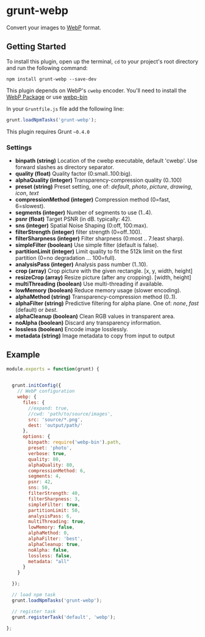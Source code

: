 grunt-webp
==========

Convert your images to [WebP](https://developers.google.com/speed/webp/) format.

## Getting Started

To install this plugin, open up the terminal, `cd` to your project's root directory and run the following command:

```shell
npm install grunt-webp --save-dev
```

This plugin depends on WebP's `cwebp` encoder. You'll need to install the [WebP Package](https://developers.google.com/speed/webp/download) or use [webp-bin](https://github.com/yuanyan/node-webp-bin)

In your `Gruntfile.js` file add the following line:

```js
grunt.loadNpmTasks('grunt-webp');
```

This plugin requires Grunt `~0.4.0`

### Settings 

* __binpath (string)__ Location of the cwebp executable, default 'cwebp'. Use forward slashes as directory separator.
* __quality (float)__ Quality factor (0:small..100:big).
* __alphaQuality (integer)__ Transparency-compression quality (0..100)
* __preset (string)__ Preset setting, one of: _default_, _photo_, _picture_, _drawing_, _icon_, _text_
* __compressionMethod (integer)__ Compression method (0=fast, 6=slowest). 
* __segments (integer)__ Number of segments to use (1..4). 
* __psnr (float)__ Target PSNR (in dB. typically: 42). 
* __sns (integer)__ Spatial Noise Shaping (0:off, 100:max). 
* __filterStrength (integer)__ filter strength (0=off..100). 
* __filterSharpness (integer)__ Filter sharpness (0:most .. 7:least sharp). 
* __simpleFilter (boolean)__ Use simple filter (default is false). 
* __partitionLimit (integer)__ Limit quality to fit the 512k limit on the first partition (0=no degradation ... 100=full). 
* __analysisPass (integer)__ Analysis pass number (1..10). 
* __crop (array)__ Crop picture with the given rectangle. [x, y, width, height]
* __resizeCrop (array)__ Resize picture (after any cropping). [width, height]
* __multiThreading (boolean)__ Use multi-threading if available. 
* __lowMemory (boolean)__ Reduce memory usage (slower encoding). 
* __alphaMethod (string)__ Transparency-compression method (0..1). 
* __alphaFilter (string)__ Predictive filtering for alpha plane. One of: _none_, _fast_ (default) or _best_. 
* __alphaCleanup (boolean)__ Clean RGB values in transparent area. 
* __noAlpha (boolean)__ Discard any transparency information. 
* __lossless (boolean)__  Encode image losslessly.
* __metadata (string)__ Image metadata to copy from input to output

## Example


```js
module.exports = function(grunt) {

  
  grunt.initConfig({
	// WebP configuration
    webp: {
      files: {
        //expand: true,
        //cwd: 'path/to/source/images',
        src: 'source/*.png',
        dest: 'output/path/'
      },
      options: {
        binpath: require('webp-bin').path,
        preset: 'photo',
        verbose: true,
        quality: 80,
        alphaQuality: 80,
        compressionMethod: 6,
        segments: 4,
        psnr: 42,
        sns: 50,
        filterStrength: 40,
        filterSharpness: 3,
        simpleFilter: true,
        partitionLimit: 50,
        analysisPass: 6,
        multiThreading: true,
        lowMemory: false,
        alphaMethod: 0,
        alphaFilter: 'best',
        alphaCleanup: true,
        noAlpha: false,
        lossless: false,
        metadata: "all"
      }
    }

  });

  // load npm task
  grunt.loadNpmTasks('grunt-webp');

  // register task
  grunt.registerTask('default', 'webp');

};
```
